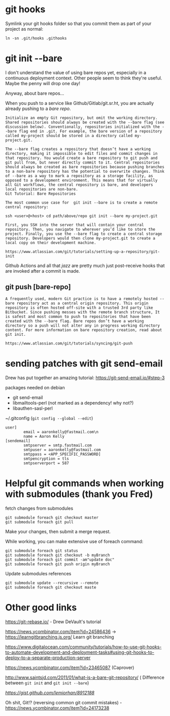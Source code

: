 # git hooks

Symlink your git hooks folder so that you commit them as part of your project as
normal:
```
ln -sn .git/hooks .githooks
```

# git init --bare
I don't understand the value of using bare repos yet, especially in a continuous deployment context. Other people seem to think they're useful. Maybe the penny will drop one day!

Anyway, about bare repos...

When you push to a service like Github/Gitlab/git.sr.ht, you are actually already pushing to a _bare repo_.

	Initialize an empty Git repository, but omit the working directory. Shared repositories should always be created with the --bare flag (see discussion below). Conventionally, repositories initialized with the --bare flag end in .git. For example, the bare version of a repository called my-project should be stored in a directory called my-project.git.

	The --bare flag creates a repository that doesn’t have a working directory, making it impossible to edit files and commit changes in that repository. You would create a bare repository to git push and git pull from, but never directly commit to it. Central repositories should always be created as bare repositories because pushing branches to a non-bare repository has the potential to overwrite changes. Think of --bare as a way to mark a repository as a storage facility, as opposed to a development environment. This means that for virtually all Git workflows, the central repository is bare, and developers local repositories are non-bare.
	Git Tutorial: Bare Repositories

	The most common use case for  git init --bare is to create a remote central repository:

	ssh <user>@<host> cd path/above/repo git init --bare my-project.git

	First, you SSH into the server that will contain your central repository. Then, you navigate to wherever you’d like to store the project. Finally, you use the --bare flag to create a central storage repository. Developers would then clone my-project.git to create a local copy on their development machine.
	
	https://www.atlassian.com/git/tutorials/setting-up-a-repository/git-init
	
Github Actions and all that _jazz_ are pretty much just post-receive hooks that are invoked after a commit is made.

## git push [bare-repo]

	A frequently used, modern Git practice is to have a remotely hosted --bare repository act as a central origin repository. This origin repository is often hosted off-site with a trusted 3rd party like Bitbucket. Since pushing messes with the remote branch structure, It is safest and most common to push to repositories that have been created with the --bare flag. Bare repos don’t have a working directory so a push will not alter any in progress working directory content. For more information on bare repository creation, read about git init.
	
	https://www.atlassian.com/git/tutorials/syncing/git-push

# sending patches with git send-email
Drew has put together an amazing tutorial: https://git-send-email.io/#step-3

packages needed on debian
- git send-email
- libmailtools-perl (not marked as a dependency! why not?)
- libauthen-sasl-perl

~/.gitconfig (`git config --global --edit`)
```
user]
        email = aaronkelly@fastmail.com\n
        name = Aaron Kelly
[sendemail]
        smtpserver = smtp.fastmail.com
        smtpuser = aaronkelly@fastmail.com
        smtppass = <APP_SPECIFIC_PASSWORD]
        smtpencryption = tls
        smtpserverport = 587
```


# Helpful git commands when working with submodules (thank you Fred)

fetch changes from submodules

```
git submodule foreach git checkout master
git submodule foreach git pull
```

Make your changes, then submit a merge request.

While working, you can make extensive use of foreach command:

```
git submodule foreach git status
git submodule foreach git checkout -b myBranch
git submodule foreach git commit -am"update doc"
git submodule foreach git push origin myBranch
```

Update submodules references

```
git submodule update --recursive --remote
git submodule foreach git checkout maste

```

# Other good links

https://git-rebase.io/ - Drew DeVault's tutorial

https://news.ycombinator.com/item?id=24586436 -> https://learngitbranching.js.org/ Learn git branching

https://www.digitalocean.com/community/tutorials/how-to-use-git-hooks-to-automate-development-and-deployment-tasks#using-git-hooks-to-deploy-to-a-separate-production-server

https://news.ycombinator.com/item?id=23465087 (Caprover)

http://www.saintsjd.com/2011/01/what-is-a-bare-git-repository/ ( Difference between `git init` and `git init --bare`)

*https://gist.github.com/lemiorhan/8912188*

Oh shit, Git!? (reversing common git commit mistakes) - https://news.ycombinator.com/item?id=24173238
